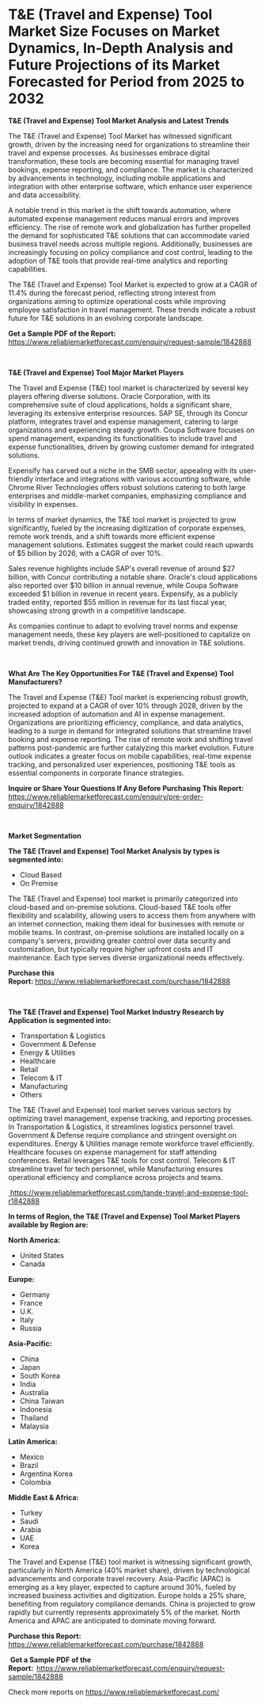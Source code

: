 <p><h1>T&E (Travel and Expense) Tool Market Size Focuses on Market Dynamics, In-Depth Analysis and Future Projections of its Market Forecasted for Period from 2025 to 2032</h1></p><p><strong>T&E (Travel and Expense) Tool Market Analysis and Latest Trends</strong></p>
<p><p>The T&E (Travel and Expense) Tool Market has witnessed significant growth, driven by the increasing need for organizations to streamline their travel and expense processes. As businesses embrace digital transformation, these tools are becoming essential for managing travel bookings, expense reporting, and compliance. The market is characterized by advancements in technology, including mobile applications and integration with other enterprise software, which enhance user experience and data accessibility.</p><p>A notable trend in this market is the shift towards automation, where automated expense management reduces manual errors and improves efficiency. The rise of remote work and globalization has further propelled the demand for sophisticated T&E solutions that can accommodate varied business travel needs across multiple regions. Additionally, businesses are increasingly focusing on policy compliance and cost control, leading to the adoption of T&E tools that provide real-time analytics and reporting capabilities. </p><p>The T&E (Travel and Expense) Tool Market is expected to grow at a CAGR of 11.4% during the forecast period, reflecting strong interest from organizations aiming to optimize operational costs while improving employee satisfaction in travel management. These trends indicate a robust future for T&E solutions in an evolving corporate landscape.</p></p>
<p><strong>Get a Sample PDF of the Report:&nbsp;</strong> <a href="https://www.reliablemarketforecast.com/enquiry/request-sample/1842888?utm_campaign=3525&utm_medium=2&utm_source=Github&utm_content=ia&utm_term=26032025&utm_id=te-travel-and-expense-tool">https://www.reliablemarketforecast.com/enquiry/request-sample/1842888</a></p>
<p>&nbsp;</p>
<p><strong>T&E (Travel and Expense) Tool Major Market Players</strong></p>
<p><p>The Travel and Expense (T&E) tool market is characterized by several key players offering diverse solutions. Oracle Corporation, with its comprehensive suite of cloud applications, holds a significant share, leveraging its extensive enterprise resources. SAP SE, through its Concur platform, integrates travel and expense management, catering to large organizations and experiencing steady growth. Coupa Software focuses on spend management, expanding its functionalities to include travel and expense functionalities, driven by growing customer demand for integrated solutions.</p><p>Expensify has carved out a niche in the SMB sector, appealing with its user-friendly interface and integrations with various accounting software, while Chrome River Technologies offers robust solutions catering to both large enterprises and middle-market companies, emphasizing compliance and visibility in expenses.</p><p>In terms of market dynamics, the T&E tool market is projected to grow significantly, fueled by the increasing digitization of corporate expenses, remote work trends, and a shift towards more efficient expense management solutions. Estimates suggest the market could reach upwards of $5 billion by 2026, with a CAGR of over 10%.</p><p>Sales revenue highlights include SAP's overall revenue of around $27 billion, with Concur contributing a notable share. Oracle's cloud applications also reported over $10 billion in annual revenue, while Coupa Software exceeded $1 billion in revenue in recent years. Expensify, as a publicly traded entity, reported $55 million in revenue for its last fiscal year, showcasing strong growth in a competitive landscape.</p><p>As companies continue to adapt to evolving travel norms and expense management needs, these key players are well-positioned to capitalize on market trends, driving continued growth and innovation in T&E solutions.</p></p>
<p>&nbsp;</p>
<p><strong>What Are The Key Opportunities For T&E (Travel and Expense) Tool Manufacturers?</strong></p>
<p><p>The Travel and Expense (T&E) Tool market is experiencing robust growth, projected to expand at a CAGR of over 10% through 2028, driven by the increased adoption of automation and AI in expense management. Organizations are prioritizing efficiency, compliance, and data analytics, leading to a surge in demand for integrated solutions that streamline travel booking and expense reporting. The rise of remote work and shifting travel patterns post-pandemic are further catalyzing this market evolution. Future outlook indicates a greater focus on mobile capabilities, real-time expense tracking, and personalized user experiences, positioning T&E tools as essential components in corporate finance strategies.</p></p>
<p><strong>Inquire or Share Your Questions If Any Before Purchasing This Report:</strong> <a href="https://www.reliablemarketforecast.com/enquiry/pre-order-enquiry/1842888?utm_campaign=3525&utm_medium=2&utm_source=Github&utm_content=ia&utm_term=26032025&utm_id=te-travel-and-expense-tool">https://www.reliablemarketforecast.com/enquiry/pre-order-enquiry/1842888</a></p>
<p>&nbsp;</p>
<p><strong>Market Segmentation</strong></p>
<p><strong>The T&E (Travel and Expense) Tool Market Analysis by types is segmented into:</strong></p>
<p><ul><li>Cloud Based</li><li>On Premise</li></ul></p>
<p><p>The T&E (Travel and Expense) tool market is primarily categorized into cloud-based and on-premise solutions. Cloud-based T&E tools offer flexibility and scalability, allowing users to access them from anywhere with an internet connection, making them ideal for businesses with remote or mobile teams. In contrast, on-premise solutions are installed locally on a company's servers, providing greater control over data security and customization, but typically require higher upfront costs and IT maintenance. Each type serves diverse organizational needs effectively.</p></p>
<p><strong>Purchase this Report:&nbsp;</strong><a href="https://www.reliablemarketforecast.com/purchase/1842888?utm_campaign=3525&utm_medium=2&utm_source=Github&utm_content=ia&utm_term=26032025&utm_id=te-travel-and-expense-tool">https://www.reliablemarketforecast.com/purchase/1842888</a></p>
<p>&nbsp;</p>
<p><strong>The T&E (Travel and Expense) Tool Market Industry Research by Application is segmented into:</strong></p>
<p><ul><li>Transportation & Logistics</li><li>Government & Defense</li><li>Energy & Utilities</li><li>Healthcare</li><li>Retail</li><li>Telecom & IT</li><li>Manufacturing</li><li>Others</li></ul></p>
<p><p>The T&E (Travel and Expense) tool market serves various sectors by optimizing travel management, expense tracking, and reporting processes. In Transportation & Logistics, it streamlines logistics personnel travel. Government & Defense require compliance and stringent oversight on expenditures. Energy & Utilities manage remote workforce travel efficiently. Healthcare focuses on expense management for staff attending conferences. Retail leverages T&E tools for cost control. Telecom & IT streamline travel for tech personnel, while Manufacturing ensures operational efficiency and compliance across projects and teams.</p></p>
<p><a href="https://www.reliablemarketforecast.com/tande-travel-and-expense-tool-r1842888?utm_campaign=3525&utm_medium=2&utm_source=Github&utm_content=ia&utm_term=26032025&utm_id=te-travel-and-expense-tool">&nbsp;https://www.reliablemarketforecast.com/tande-travel-and-expense-tool-r1842888</a></p>
<p><strong>In terms of Region, the T&E (Travel and Expense) Tool Market Players available by Region are:</strong></p>
<p>
    <p> <strong> North America: </strong>
        <ul>
            <li>United States</li>
            <li>Canada</li>
        </ul>
        </p> 
    <p> <strong> Europe: </strong>
        <ul>
            <li>Germany</li>
            <li>France</li>
            <li>U.K.</li>
            <li>Italy</li>
            <li>Russia</li>
        </ul>
        </p> 
    <p> <strong> Asia-Pacific: </strong>
        <ul>
            <li>China</li>
            <li>Japan</li>
            <li>South Korea</li>
            <li>India</li>
            <li>Australia</li>
            <li>China Taiwan</li>
            <li>Indonesia</li>
            <li>Thailand</li>
            <li>Malaysia</li>
        </ul>
        </p> 
    <p> <strong> Latin America: </strong>
        <ul>
            <li>Mexico</li>
            <li>Brazil</li>
            <li>Argentina Korea</li>
            <li>Colombia</li>
        </ul>
        </p> 
    <p> <strong> Middle East & Africa: </strong>
        <ul>
            <li>Turkey</li>
            <li>Saudi</li>
            <li>Arabia</li>
            <li>UAE</li>
            <li>Korea</li>
        </ul>
    </p>
    </p>
<p><p>The Travel and Expense (T&E) tool market is witnessing significant growth, particularly in North America (40% market share), driven by technological advancements and corporate travel recovery. Asia-Pacific (APAC) is emerging as a key player, expected to capture around 30%, fueled by increased business activities and digitization. Europe holds a 25% share, benefiting from regulatory compliance demands. China is projected to grow rapidly but currently represents approximately 5% of the market. North America and APAC are anticipated to dominate moving forward.</p></p>
<p><strong>Purchase this Report: </strong><a href="https://www.reliablemarketforecast.com/purchase/1842888?utm_campaign=3525&utm_medium=2&utm_source=Github&utm_content=ia&utm_term=26032025&utm_id=te-travel-and-expense-tool">https://www.reliablemarketforecast.com/purchase/1842888</a></p>
<p>&nbsp;<strong>Get a Sample PDF of the Report:&nbsp;&nbsp;</strong><a href="https://www.reliablemarketforecast.com/enquiry/request-sample/1842888?utm_campaign=3525&utm_medium=2&utm_source=Github&utm_content=ia&utm_term=26032025&utm_id=te-travel-and-expense-tool">https://www.reliablemarketforecast.com/enquiry/request-sample/1842888</a></p>
<p><strong></strong></p>
<p>Check more reports on <a href="https://www.reliablemarketforecast.com/?utm_campaign=3525&utm_medium=2&utm_source=Github&utm_content=ia&utm_term=26032025&utm_id=te-travel-and-expense-tool">https://www.reliablemarketforecast.com/</a></p>